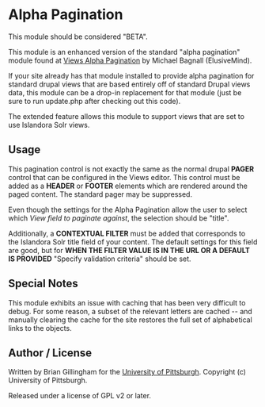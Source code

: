 Alpha Pagination
=============
This module should be considered "BETA".

This module is an enhanced version of the standard "alpha pagination" module found at [Views Alpha Pagination](https://www.drupal.org/project/alpha_pagination) by Michael Bagnall (ElusiveMind).

If your site already has that module installed to provide alpha pagination for standard drupal views that are based entirely off of standard Drupal views data, this module can be a drop-in replacement for that module (just be sure to run update.php after checking out this code).

The extended feature allows this module to support views that are set to use Islandora Solr views.

## Usage
This pagination control is not exactly the same as the normal drupal **PAGER** control that can be configured in the Views editor.  This control must be added as a **HEADER** or **FOOTER** elements which are rendered around the paged content.  The standard pager may be suppressed.

Even though the settings for the Alpha Pagination allow the user to select which *View field to paginate against*, the selection should be "title".

Additionally, a **CONTEXTUAL FILTER** must be added that corresponds to the Islandora Solr title field of your content.  The default settings for this field are good, but for **WHEN THE FILTER VALUE IS IN THE URL OR A DEFAULT IS PROVIDED** "Specify validation criteria" should be set.

## Special Notes
This module exhibits an issue with caching that has been very difficult to debug.  For some reason, a subset of the relevant letters are cached -- and manually clearing the cache for the site restores the full set of alphabetical links to the objects.

## Author / License

Written by Brian Gillingham for the [University of Pittsburgh](http://www.pitt.edu).  Copyright (c) University of Pittsburgh.

Released under a license of GPL v2 or later.
